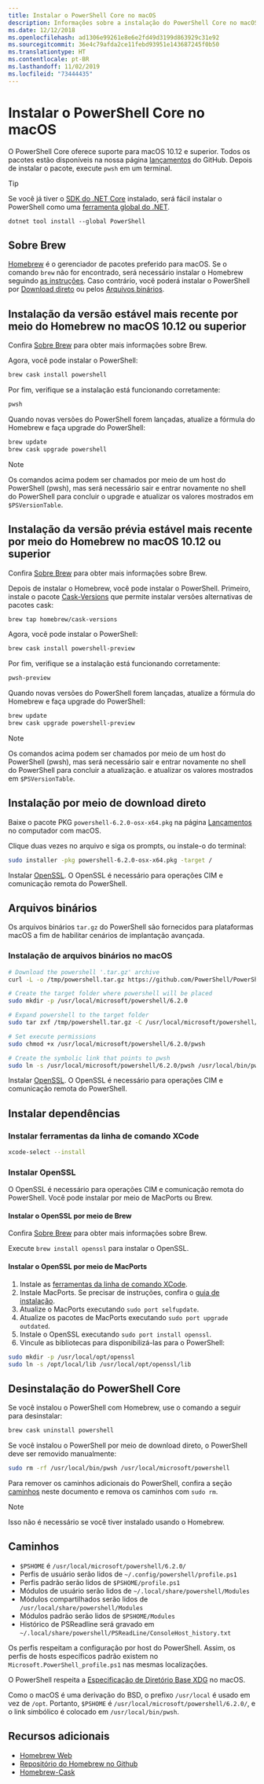 ```yaml
---
title: Instalar o PowerShell Core no macOS
description: Informações sobre a instalação do PowerShell Core no macOS
ms.date: 12/12/2018
ms.openlocfilehash: ad1306e99261e8e6e2fd49d3199d863929c31e92
ms.sourcegitcommit: 36e4c79afda2ce11febd93951e143687245f0b50
ms.translationtype: HT
ms.contentlocale: pt-BR
ms.lasthandoff: 11/02/2019
ms.locfileid: "73444435"
---
```

# <a name="installing-powershell-core-on-macos"></a>Instalar o PowerShell Core no macOS

O PowerShell Core oferece suporte para macOS 10.12 e superior.
Todos os pacotes estão disponíveis na nossa página [lançamentos][] do GitHub.
Depois de instalar o pacote, execute `pwsh` em um terminal.

> [!TIP]
> Se você já tiver o [SDK do .NET Core](/dotnet/core/sdk) instalado, será fácil instalar o PowerShell como uma [ferramenta global do .NET](/dotnet/core/tools/global-tools).
>
> ```
> dotnet tool install --global PowerShell
> ```

## <a name="about-brew"></a>Sobre Brew

[Homebrew][brew] é o gerenciador de pacotes preferido para macOS.
Se o comando `brew` não for encontrado, será necessário instalar o Homebrew seguindo [as instruções][brew].
Caso contrário, você poderá instalar o PowerShell por [Download direto](#installation-via-direct-download) ou pelos [Arquivos binários](#binary-archives).

## <a name="installation-of-latest-stable-release-via-homebrew-on-macos-1012-or-higher"></a>Instalação da versão estável mais recente por meio do Homebrew no macOS 10.12 ou superior

Confira [Sobre Brew](#about-brew) para obter mais informações sobre Brew.

Agora, você pode instalar o PowerShell:

```sh
brew cask install powershell
```

Por fim, verifique se a instalação está funcionando corretamente:

```sh
pwsh
```

Quando novas versões do PowerShell forem lançadas, atualize a fórmula do Homebrew e faça upgrade do PowerShell:

```sh
brew update
brew cask upgrade powershell
```

> [!NOTE]
> Os comandos acima podem ser chamados por meio de um host do PowerShell (pwsh), mas será necessário sair e entrar novamente no shell do PowerShell para concluir o upgrade e atualizar os valores mostrados em `$PSVersionTable`.

[brew]: https://brew.sh/

## <a name="installation-of-latest-preview-release-via-homebrew-on-macos-1012-or-higher"></a>Instalação da versão prévia estável mais recente por meio do Homebrew no macOS 10.12 ou superior

Confira [Sobre Brew](#about-brew) para obter mais informações sobre Brew.

Depois de instalar o Homebrew, você pode instalar o PowerShell.
Primeiro, instale o pacote [Cask-Versions][cask-versions] que permite instalar versões alternativas de pacotes cask:

```sh
brew tap homebrew/cask-versions
```

Agora, você pode instalar o PowerShell:

```sh
brew cask install powershell-preview
```

Por fim, verifique se a instalação está funcionando corretamente:

```sh
pwsh-preview
```

Quando novas versões do PowerShell forem lançadas, atualize a fórmula do Homebrew e faça upgrade do PowerShell:

```sh
brew update
brew cask upgrade powershell-preview
```

> [!NOTE]
> Os comandos acima podem ser chamados por meio de um host do PowerShell (pwsh), mas será necessário sair e entrar novamente no shell do PowerShell para concluir a atualização.
> e atualizar os valores mostrados em `$PSVersionTable`.

## <a name="installation-via-direct-download"></a>Instalação por meio de download direto

Baixe o pacote PKG `powershell-6.2.0-osx-x64.pkg`
na página [Lançamentos][] no computador com macOS.

Clique duas vezes no arquivo e siga os prompts, ou instale-o do terminal:

```sh
sudo installer -pkg powershell-6.2.0-osx-x64.pkg -target /
```

Instalar [OpenSSL](#install-openssl). O OpenSSL é necessário para operações CIM e comunicação remota do PowerShell.

## <a name="binary-archives"></a>Arquivos binários

Os arquivos binários `tar.gz` do PowerShell são fornecidos para plataformas macOS a fim de habilitar cenários de implantação avançada.

### <a name="installing-binary-archives-on-macos"></a>Instalação de arquivos binários no macOS

```sh
# Download the powershell '.tar.gz' archive
curl -L -o /tmp/powershell.tar.gz https://github.com/PowerShell/PowerShell/releases/download/v6.2.0/powershell-6.2.0-osx-x64.tar.gz

# Create the target folder where powershell will be placed
sudo mkdir -p /usr/local/microsoft/powershell/6.2.0

# Expand powershell to the target folder
sudo tar zxf /tmp/powershell.tar.gz -C /usr/local/microsoft/powershell/6.2.0

# Set execute permissions
sudo chmod +x /usr/local/microsoft/powershell/6.2.0/pwsh

# Create the symbolic link that points to pwsh
sudo ln -s /usr/local/microsoft/powershell/6.2.0/pwsh /usr/local/bin/pwsh
```

Instalar [OpenSSL](#install-openssl). O OpenSSL é necessário para operações CIM e comunicação remota do PowerShell.

## <a name="installing-dependencies"></a>Instalar dependências

### <a name="install-xcode-command-line-tools"></a>Instalar ferramentas da linha de comando XCode

```sh
xcode-select --install
```

### <a name="install-openssl"></a>Instalar OpenSSL

O OpenSSL é necessário para operações CIM e comunicação remota do PowerShell. Você pode instalar por meio de MacPorts ou Brew.

#### <a name="install-openssl-via-brew"></a>Instalar o OpenSSL por meio de Brew

Confira [Sobre Brew](#about-brew) para obter mais informações sobre Brew.

Execute `brew install openssl` para instalar o OpenSSL.

#### <a name="install-openssl-via-macports"></a>Instalar o OpenSSL por meio de MacPorts

1. Instale as [ferramentas da linha de comando XCode](#install-xcode-command-line-tools).
1. Instale MacPorts.
   Se precisar de instruções, confira o [guia de instalação](https://guide.macports.org/chunked/installing.macports.html).
1. Atualize o MacPorts executando `sudo port selfupdate`.
1. Atualize os pacotes de MacPorts executando `sudo port upgrade outdated`.
1. Instale o OpenSSL executando `sudo port install openssl`.
1. Vincule as bibliotecas para disponibilizá-las para o PowerShell:

```sh
sudo mkdir -p /usr/local/opt/openssl
sudo ln -s /opt/local/lib /usr/local/opt/openssl/lib
```

## <a name="uninstalling-powershell-core"></a>Desinstalação do PowerShell Core

Se você instalou o PowerShell com Homebrew, use o comando a seguir para desinstalar:

```sh
brew cask uninstall powershell
```

Se você instalou o PowerShell por meio de download direto, o PowerShell deve ser removido manualmente:

```sh
sudo rm -rf /usr/local/bin/pwsh /usr/local/microsoft/powershell
```

Para remover os caminhos adicionais do PowerShell, confira a seção [caminhos](#paths) neste documento e remova os caminhos com `sudo rm`.

> [!NOTE]
> Isso não é necessário se você tiver instalado usando o Homebrew.

## <a name="paths"></a>Caminhos

* `$PSHOME` é `/usr/local/microsoft/powershell/6.2.0/`
* Perfis de usuário serão lidos de `~/.config/powershell/profile.ps1`
* Perfis padrão serão lidos de `$PSHOME/profile.ps1`
* Módulos de usuário serão lidos de `~/.local/share/powershell/Modules`
* Módulos compartilhados serão lidos de `/usr/local/share/powershell/Modules`
* Módulos padrão serão lidos de `$PSHOME/Modules`
* Histórico de PSReadline será gravado em `~/.local/share/powershell/PSReadLine/ConsoleHost_history.txt`

Os perfis respeitam a configuração por host do PowerShell.
Assim, os perfis de hosts específicos padrão existem no `Microsoft.PowerShell_profile.ps1` nas mesmas localizações.

O PowerShell respeita a [Especificação de Diretório Base XDG][xdg-bds] no macOS.

Como o macOS é uma derivação do BSD, o prefixo `/usr/local` é usado em vez de `/opt`.
Portanto, `$PSHOME` é `/usr/local/microsoft/powershell/6.2.0/`, e o link simbólico é colocado em `/usr/local/bin/pwsh`.

## <a name="additional-resources"></a>Recursos adicionais

* [Homebrew Web][brew]
* [Repositório do Homebrew no Github][GitHub]
* [Homebrew-Cask][cask]

[brew]: http://brew.sh/
[Cask]: https://github.com/Homebrew/homebrew-cask
[cask-versions]: https://github.com/Homebrew/homebrew-cask-versions
[GitHub]: https://github.com/Homebrew
[lançamentos]: https://github.com/PowerShell/PowerShell/releases/latest
[xdg-bds]: https://specifications.freedesktop.org/basedir-spec/basedir-spec-latest.html
